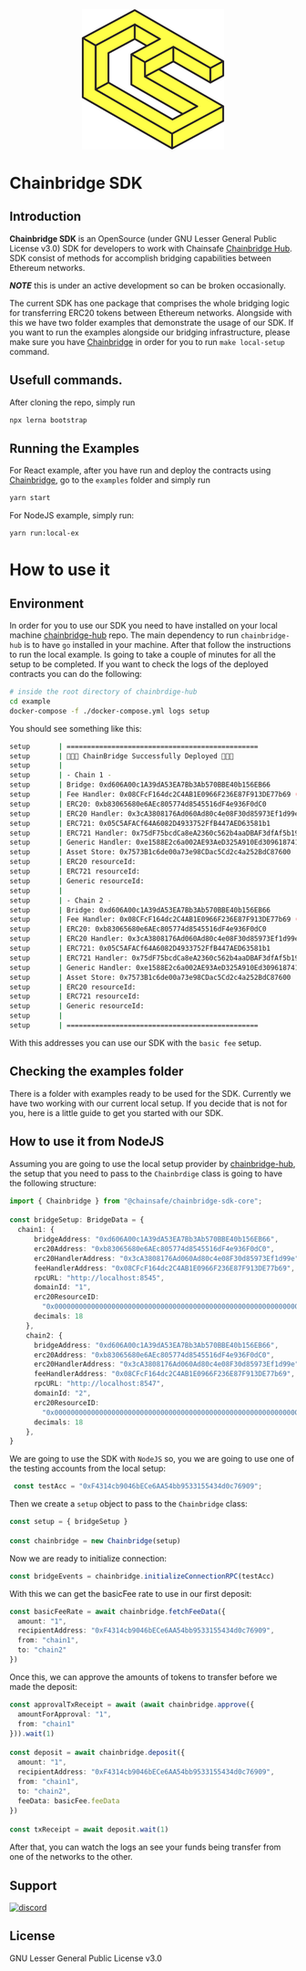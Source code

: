 <p align="center"><a href="https://https://chainsafe.io/"><img width="250" title="Chainbridge UI" src='assets/chainsafe_logo.png'/></a></p>

# Chainbridge SDK

## Introduction
**Chainbridge SDK** is an OpenSource (under GNU Lesser General Public License v3.0) SDK for developers
to work with Chainsafe [Chainbridge Hub](https://github.com/ChainSafe/chainbridge-core). SDK consist of methods for accomplish bridging capabilities between Ethereum networks.

***NOTE*** this is under an active development so can be broken occasionally.

The current SDK has one package that comprises the whole bridging logic for transferring ERC20 tokens between Ethereum networks. Alongside with this we have two folder examples that demonstrate the usage of our SDK. If you want to run the examples alongside our bridging infrastructure, please make sure you have [Chainbridge](https://github.com/ChainSafe/chainbridge-core) in order for you to run `make local-setup` command.

## Usefull commands.

After cloning the repo, simply run

```bash
npx lerna bootstrap
```

## Running the Examples

For React example, after you have run and deploy the contracts using [Chainbridge](https://github.com/ChainSafe/chainbridge-core), go to the `examples` folder and simply run

```bash
yarn start
```

For NodeJS example, simply run:

```bash
yarn run:local-ex
```

# How to use it

## Environment

In order for you to use our SDK you need to have installed on your local machine [chainbridge-hub](https://github.com/ChainSafe/chainbridge-hub) repo. The main dependency to run `chainbridge-hub` is to have `go` installed in your machine. After that follow the instructions to run the local example. Is going to take a couple of minutes for all the setup to be completed. If you want to check the logs of the deployed contracts you can do the following:

```bash
# inside the root directory of chainbrdige-hub
cd example
docker-compose -f ./docker-compose.yml logs setup
```

You should see something like this:

```bash
setup       | ===============================================
setup       | 🎉🎉🎉 ChainBridge Successfully Deployed 🎉🎉🎉
setup       |
setup       | - Chain 1 -
setup       | Bridge: 0xd606A00c1A39dA53EA7Bb3Ab570BBE40b156EB66
setup       | Fee Handler: 0x08CFcF164dc2C4AB1E0966F236E87F913DE77b69 (is basic fee handler: true, fee amount: 100000000000 wei)
setup       | ERC20: 0xb83065680e6AEc805774d8545516dF4e936F0dC0
setup       | ERC20 Handler: 0x3cA3808176Ad060Ad80c4e08F30d85973Ef1d99e
setup       | ERC721: 0x05C5AFACf64A6082D4933752FfB447AED63581b1
setup       | ERC721 Handler: 0x75dF75bcdCa8eA2360c562b4aaDBAF3dfAf5b19b
setup       | Generic Handler: 0xe1588E2c6a002AE93AeD325A910Ed30961874109
setup       | Asset Store: 0x7573B1c6de00a73e98CDac5Cd2c4a252BdC87600
setup       | ERC20 resourceId:
setup       | ERC721 resourceId:
setup       | Generic resourceId:
setup       |
setup       | - Chain 2 -
setup       | Bridge: 0xd606A00c1A39dA53EA7Bb3Ab570BBE40b156EB66
setup       | Fee Handler: 0x08CFcF164dc2C4AB1E0966F236E87F913DE77b69 (is basic fee handler: true, fee amount: 100000000000 wei)
setup       | ERC20: 0xb83065680e6AEc805774d8545516dF4e936F0dC0
setup       | ERC20 Handler: 0x3cA3808176Ad060Ad80c4e08F30d85973Ef1d99e
setup       | ERC721: 0x05C5AFACf64A6082D4933752FfB447AED63581b1
setup       | ERC721 Handler: 0x75dF75bcdCa8eA2360c562b4aaDBAF3dfAf5b19b
setup       | Generic Handler: 0xe1588E2c6a002AE93AeD325A910Ed30961874109
setup       | Asset Store: 0x7573B1c6de00a73e98CDac5Cd2c4a252BdC87600
setup       | ERC20 resourceId:
setup       | ERC721 resourceId:
setup       | Generic resourceId:
setup       |
setup       | ===============================================
```

With this addresses you can use our SDK with the `basic fee` setup.

## Checking the examples folder

There is a folder with examples ready to be used for the SDK. Currently we have two working with our current local setup. If you decide that is not for you, here is a little guide to get you started with our SDK.

## How to use it from NodeJS

Assuming you are going to use the local setup provider by [chainbridge-hub](https://github.com/ChainSafe/chainbridge-hub), the setup that you need to pass to the `Chainbrdige` class is going to have the following structure:

```ts
import { Chainbridge } from "@chainsafe/chainbridge-sdk-core";

const bridgeSetup: BridgeData = {
  chain1: {
      bridgeAddress: "0xd606A00c1A39dA53EA7Bb3Ab570BBE40b156EB66",
      erc20Address: "0xb83065680e6AEc805774d8545516dF4e936F0dC0",
      erc20HandlerAddress: "0x3cA3808176Ad060Ad80c4e08F30d85973Ef1d99e",
      feeHandlerAddress: "0x08CFcF164dc2C4AB1E0966F236E87F913DE77b69",
      rpcURL: "http://localhost:8545",
      domainId: "1",
      erc20ResourceID:
        "0x0000000000000000000000000000000000000000000000000000000000000000",
      decimals: 18
    },
    chain2: {
      bridgeAddress: "0xd606A00c1A39dA53EA7Bb3Ab570BBE40b156EB66",
      erc20Address: "0xb83065680e6AEc805774d8545516dF4e936F0dC0",
      erc20HandlerAddress: "0x3cA3808176Ad060Ad80c4e08F30d85973Ef1d99e",
      feeHandlerAddress: "0x08CFcF164dc2C4AB1E0966F236E87F913DE77b69",
      rpcURL: "http://localhost:8547",
      domainId: "2",
      erc20ResourceID:
        "0x0000000000000000000000000000000000000000000000000000000000000000",
      decimals: 18
    },
}
```

We are going to use the SDK with `NodeJS` so, you we are going to use one of the testing accounts from the local setup:

```ts
 const testAcc = "0xF4314cb9046bECe6AA54bb9533155434d0c76909";
```

Then we create a `setup` object to pass to the `Chainbridge` class:

```ts
const setup = { bridgeSetup }

const chainbridge = new Chainbridge(setup)
```

Now we are ready to initialize connection:

```ts
const bridgeEvents = chainbridge.initializeConnectionRPC(testAcc)
```

With this we can get the basicFee rate to use in our first deposit:

```ts
const basicFeeRate = await chainbridge.fetchFeeData({
  amount: "1",
  recipientAddress: "0xF4314cb9046bECe6AA54bb9533155434d0c76909",
  from: "chain1",
  to: "chain2"
})
```

Once this, we can approve the amounts of tokens to transfer before we made the deposit:

```ts
const approvalTxReceipt = await (await chainbridge.approve({
  amountForApproval: "1",
  from: "chain1"
})).wait(1)

const deposit = await chainbridge.deposit({
  amount: "1",
  recipientAddress: "0xF4314cb9046bECe6AA54bb9533155434d0c76909",
  from: "chain1",
  to: "chain2",
  feeData: basicFee.feeData
})

const txReceipt = await deposit.wait(1)
```

After that, you can watch the logs an see your funds being transfer from one of the networks to the other.


## Support
<a href="https://discord.gg/ykXsJKfhgq">
  <img alt="discord" src="https://img.shields.io/discord/593655374469660673?label=Discord&logo=discord&style=flat" />
</a>

## License
GNU Lesser General Public License v3.0
